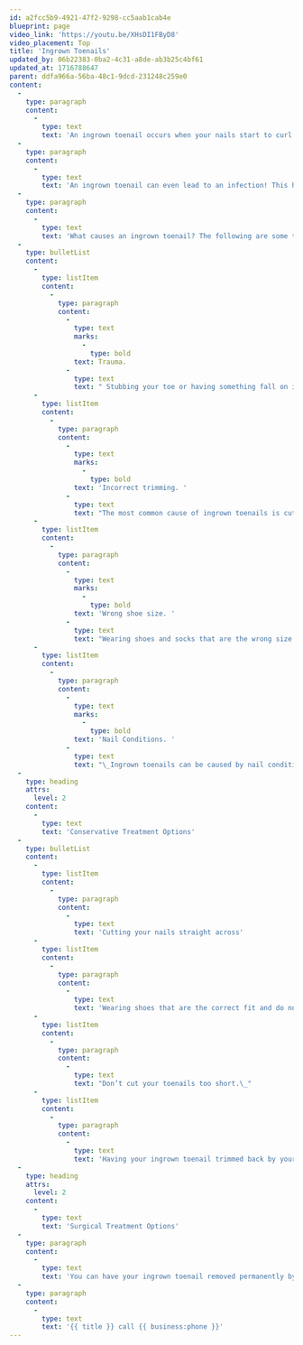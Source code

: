 ```yaml
---
id: a2fcc5b9-4921-47f2-9298-cc5aab1cab4e
blueprint: page
video_link: 'https://youtu.be/XHsDI1FByD8'
video_placement: Top
title: 'Ingrown Toenails'
updated_by: 06b22383-0ba2-4c31-a8de-ab3b25c4bf61
updated_at: 1716788647
parent: ddfa966a-56ba-48c1-9dcd-231248c259e0
content:
  -
    type: paragraph
    content:
      -
        type: text
        text: 'An ingrown toenail occurs when your nails start to curl into the skin border of your nails. The digging in of the nail often irritates that skin, causing pain, and can also cause redness and swelling.'
  -
    type: paragraph
    content:
      -
        type: text
        text: 'An ingrown toenail can even lead to an infection! This happens because the nail that is curving in, causes a break in skin and allows bacteria to enter. Signs that this has happened are often your nail border becoming red, swollen, with drainage or pus oozing out of the nail border.'
  -
    type: paragraph
    content:
      -
        type: text
        text: 'What causes an ingrown toenail? The following are some things that could cause an ingrown toenail to develop:'
  -
    type: bulletList
    content:
      -
        type: listItem
        content:
          -
            type: paragraph
            content:
              -
                type: text
                marks:
                  -
                    type: bold
                text: Trauma.
              -
                type: text
                text: " Stubbing your toe or having something fall on it can cause an ingrown toenail. Repetitive microtrauma over time can also lead to an ingrown toenail. Activities such as running or kicking.\_"
      -
        type: listItem
        content:
          -
            type: paragraph
            content:
              -
                type: text
                marks:
                  -
                    type: bold
                text: 'Incorrect trimming. '
              -
                type: text
                text: "The most common cause of ingrown toenails is cutting your nails too short. This encourages your skin next to the nail to fold over the nail.\_"
      -
        type: listItem
        content:
          -
            type: paragraph
            content:
              -
                type: text
                marks:
                  -
                    type: bold
                text: 'Wrong shoe size. '
              -
                type: text
                text: "Wearing shoes and socks that are the wrong size repeatedly, over time, can lead to ingrown toenails to develop.\_"
      -
        type: listItem
        content:
          -
            type: paragraph
            content:
              -
                type: text
                marks:
                  -
                    type: bold
                text: 'Nail Conditions. '
              -
                type: text
                text: "\_Ingrown toenails can be caused by nail conditions such as a fungal infection."
  -
    type: heading
    attrs:
      level: 2
    content:
      -
        type: text
        text: 'Conservative Treatment Options'
  -
    type: bulletList
    content:
      -
        type: listItem
        content:
          -
            type: paragraph
            content:
              -
                type: text
                text: 'Cutting your nails straight across'
      -
        type: listItem
        content:
          -
            type: paragraph
            content:
              -
                type: text
                text: 'Wearing shoes that are the correct fit and do not put added pressure on your nails.'
      -
        type: listItem
        content:
          -
            type: paragraph
            content:
              -
                type: text
                text: "Don’t cut your toenails too short.\_"
      -
        type: listItem
        content:
          -
            type: paragraph
            content:
              -
                type: text
                text: 'Having your ingrown toenail trimmed back by your podiatrist.'
  -
    type: heading
    attrs:
      level: 2
    content:
      -
        type: text
        text: 'Surgical Treatment Options'
  -
    type: paragraph
    content:
      -
        type: text
        text: 'You can have your ingrown toenail removed permanently by your podiatrist. This is a simple in office procedure that removes the nail border that is causing you pain.'
  -
    type: paragraph
    content:
      -
        type: text
        text: '{{ title }} call {{ business:phone }}'
---
```

